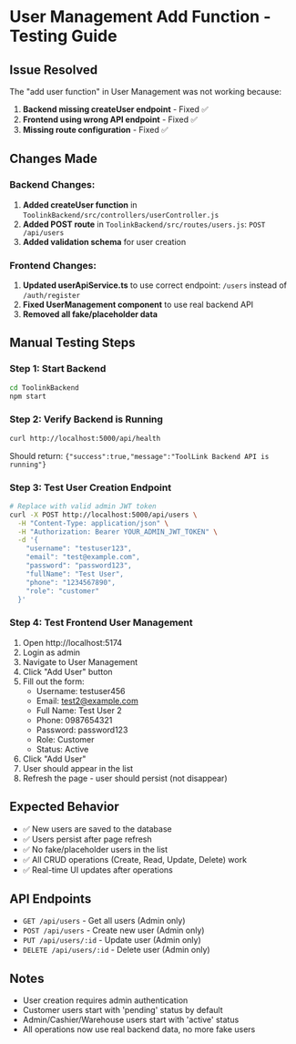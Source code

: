 # User Management Add Function - Testing Guide

## Issue Resolved
The "add user function" in User Management was not working because:

1. **Backend missing createUser endpoint** - Fixed ✅
2. **Frontend using wrong API endpoint** - Fixed ✅
3. **Missing route configuration** - Fixed ✅

## Changes Made

### Backend Changes:
1. **Added createUser function** in `ToolinkBackend/src/controllers/userController.js`
2. **Added POST route** in `ToolinkBackend/src/routes/users.js`: `POST /api/users`
3. **Added validation schema** for user creation

### Frontend Changes:
1. **Updated userApiService.ts** to use correct endpoint: `/users` instead of `/auth/register`
2. **Fixed UserManagement component** to use real backend API
3. **Removed all fake/placeholder data**

## Manual Testing Steps

### Step 1: Start Backend
```bash
cd ToolinkBackend
npm start
```

### Step 2: Verify Backend is Running
```bash
curl http://localhost:5000/api/health
```
Should return: `{"success":true,"message":"ToolLink Backend API is running"}`

### Step 3: Test User Creation Endpoint
```bash
# Replace with valid admin JWT token
curl -X POST http://localhost:5000/api/users \
  -H "Content-Type: application/json" \
  -H "Authorization: Bearer YOUR_ADMIN_JWT_TOKEN" \
  -d '{
    "username": "testuser123",
    "email": "test@example.com",
    "password": "password123",
    "fullName": "Test User",
    "phone": "1234567890",
    "role": "customer"
  }'
```

### Step 4: Test Frontend User Management
1. Open http://localhost:5174
2. Login as admin
3. Navigate to User Management
4. Click "Add User" button
5. Fill out the form:
   - Username: testuser456
   - Email: test2@example.com
   - Full Name: Test User 2
   - Phone: 0987654321
   - Password: password123
   - Role: Customer
   - Status: Active
6. Click "Add User"
7. User should appear in the list
8. Refresh the page - user should persist (not disappear)

## Expected Behavior
- ✅ New users are saved to the database
- ✅ Users persist after page refresh
- ✅ No fake/placeholder users in the list
- ✅ All CRUD operations (Create, Read, Update, Delete) work
- ✅ Real-time UI updates after operations

## API Endpoints
- `GET /api/users` - Get all users (Admin only)
- `POST /api/users` - Create new user (Admin only)
- `PUT /api/users/:id` - Update user (Admin only)
- `DELETE /api/users/:id` - Delete user (Admin only)

## Notes
- User creation requires admin authentication
- Customer users start with 'pending' status by default
- Admin/Cashier/Warehouse users start with 'active' status
- All operations now use real backend data, no more fake users
